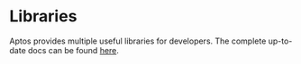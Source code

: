 # Libraries

Aptos provides multiple useful libraries for developers. The complete up-to-date docs can be found [here](../../../reference/move.md).
